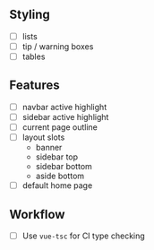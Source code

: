 ## Styling

- [ ] lists
- [ ] tip / warning boxes
- [ ] tables

## Features

- [ ] navbar active highlight
- [ ] sidebar active highlight
- [ ] current page outline
- [ ] layout slots
  - banner
  - sidebar top
  - sidebar bottom
  - aside bottom
- [ ] default home page

## Workflow

- [ ] Use `vue-tsc` for CI type checking